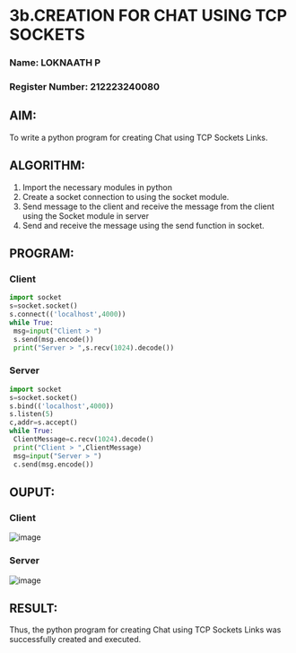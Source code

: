 # 3b.CREATION FOR CHAT USING TCP SOCKETS
### Name: LOKNAATH P
### Register Number: 212223240080
## AIM:
To write a python program for creating Chat using TCP Sockets Links.
## ALGORITHM:
1. Import the necessary modules in python
2. Create a socket connection to using the socket module.
3. Send message to the client and receive the message from the client using the Socket module in
 server
4. Send and receive the message using the send function in socket.
## PROGRAM:
### Client
```python
import socket
s=socket.socket()
s.connect(('localhost',4000))
while True:
 msg=input("Client > ")
 s.send(msg.encode())
 print("Server > ",s.recv(1024).decode())

```
### Server
```python
import socket
s=socket.socket()
s.bind(('localhost',4000))
s.listen(5)
c,addr=s.accept()
while True:
 ClientMessage=c.recv(1024).decode()
 print("Client > ",ClientMessage)
 msg=input("Server > ")
 c.send(msg.encode())

```
## OUPUT:
### Client
![image](https://github.com/Loknaath-sec/3b_CHAT_USING_TCP_SOCKETS/assets/145742558/37890b5e-5996-4d39-8bd0-b844e15d3268)

### Server
![image](https://github.com/Loknaath-sec/3b_CHAT_USING_TCP_SOCKETS/assets/145742558/37bf0b79-6d87-4556-997a-2cb258531b89)

## RESULT:
Thus, the python program for creating Chat using TCP Sockets Links was successfully 
created and executed.
